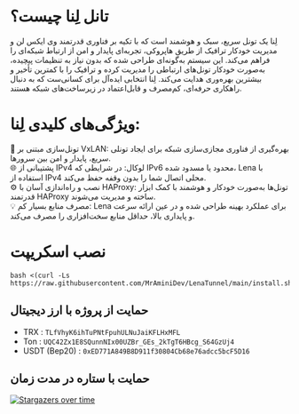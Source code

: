 

# تانل لِنا چیست؟

لِنا یک تونل سریع، سبک و هوشمند است که با تکیه بر فناوری قدرتمند وی ایکس لن و مدیریت خودکار ترافیک از طریق هاپروکی، تجربه‌ای پایدار و امن از ارتباط شبکه‌ای را فراهم می‌کند. این سیستم به‌گونه‌ای طراحی شده که بدون نیاز به تنظیمات پیچیده، به‌صورت خودکار تونل‌های ارتباطی را مدیریت کرده و ترافیک را با کمترین تأخیر و بیشترین بهره‌وری هدایت می‌کند. لِنا انتخابی ایده‌آل برای کسانی‌ست که به دنبال راهکاری حرفه‌ای، کم‌مصرف و قابل‌اعتماد در زیرساخت‌های شبکه هستند.
 
# ویژگی‌های کلیدی لِنا:

🚀 تونل‌سازی مبتنی بر VxLAN: بهره‌گیری از فناوری مجازی‌سازی شبکه برای ایجاد تونلی سریع، پایدار و امن بین سرورها. <br>
🌐 پشتیبانی از IPv4 لوکال: در شرایطی که IPv6 محدود یا مسدود شده، Lena با استفاده از IPv4 محلی اتصال شما را بدون وقفه حفظ می‌کند.<br>
⚙️ نصب و راه‌اندازی آسان با HAProxy: تونل‌ها به‌صورت خودکار و هوشمند با کمک ابزار قدرتمند HAProxy ساخته و مدیریت می‌شوند.<br>
💡 مصرف منابع بسیار کم: Lena برای عملکرد بهینه طراحی شده و در عین ارائه سرعت و پایداری بالا، حداقل منابع سخت‌افزاری را مصرف می‌کند.<br>

# نصب اسکریپت
```
bash <(curl -Ls https://raw.githubusercontent.com/MrAminiDev/LenaTunnel/main/install.sh)
```

##  حمایت از پروژه با ارز دیجیتال 
- TRX : `TLfVhyK6ihTuPNtFpuhULNuJaiKFLHxMFL`
- Ton : `UQC42Zx1E8SQunnNIx00UZBr_GEs_2kTgT6HBcg_S64GzUj4`
- USDT (Bep20) : `0xED771A849B8D911f30804Cb68e76adcc5bcF5D16`

## حمایت با ستاره در مدت زمان
[![Stargazers over time](https://starchart.cc/MrAminiDev/LenaTunnel.svg?variant=adaptive)](https://starchart.cc/MrAminiDev/LenaTunnel)
